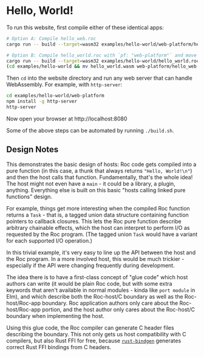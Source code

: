 # Hello, World!

To run this website, first compile either of these identical apps:

```bash
# Option A: Compile hello_web.roc
cargo run -- build --target=wasm32 examples/hello-world/web-platform/hello_web.roc

# Option B: Compile hello_world.roc with `pf: "web-platform"` and move the result
cargo run -- build --target=wasm32 examples/hello-world/hello_world.roc
(cd examples/hello-world && mv hello_world.wasm web-platform/hello_web.wasm)
```

Then `cd` into the website directory
and run any web server that can handle WebAssembly.
For example, with `http-server`:

```bash
cd examples/hello-world/web-platform
npm install -g http-server
http-server
```

Now open your browser at http://localhost:8080

Some of the above steps can be automated by running `./build.sh`.

## Design Notes

This demonstrates the basic design of hosts: Roc code gets compiled into a pure
function (in this case, a thunk that always returns `"Hello, World!\n"`) and
then the host calls that function. Fundamentally, that's the whole idea! The host
might not even have a `main` - it could be a library, a plugin, anything.
Everything else is built on this basic "hosts calling linked pure functions" design.

For example, things get more interesting when the compiled Roc function returns
a `Task` - that is, a tagged union data structure containing function pointers
to callback closures. This lets the Roc pure function describe arbitrary
chainable effects, which the host can interpret to perform I/O as requested by
the Roc program. (The tagged union `Task` would have a variant for each supported
I/O operation.)

In this trivial example, it's very easy to line up the API between the host and
the Roc program. In a more involved host, this would be much trickier - especially
if the API were changing frequently during development.

The idea there is to have a first-class concept of "glue code" which host authors
can write (it would be plain Roc code, but with some extra keywords that aren't
available in normal modules - kinda like `port module` in Elm), and which
describe both the Roc-host/C boundary as well as the Roc-host/Roc-app boundary.
Roc application authors only care about the Roc-host/Roc-app portion, and the
host author only cares about the Roc-host/C boundary when implementing the host.

Using this glue code, the Roc compiler can generate C header files describing the
boundary. This not only gets us host compatibility with C compilers, but also
Rust FFI for free, because [`rust-bindgen`](https://github.com/rust-lang/rust-bindgen)
generates correct Rust FFI bindings from C headers.
